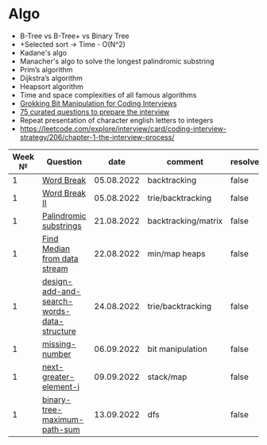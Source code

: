 # Algo
* B-Tree vs B-Tree+ vs Binary Tree
* +Selected sort -> Time - O(N^2)
* Kadane's algo
* Manacher's algo to solve the longest palindromic substring 
* Prim’s algorithm
* Dijkstra’s algorithm
* Heapsort algorithm
* Time and space complexities of all famous algorithms
* [Grokking Bit Manipulation for Coding Interviews](https://www.educative.io/courses/bit-manipulation)
* [75 curated questions to prepare the interview](https://www.teamblind.com/post/New-Year-Gift---Curated-List-of-Top-75-LeetCode-Questions-to-Save-Your-Time-OaM1orEU)
* Repeat presentation of character english letters to integers
* https://leetcode.com/explore/interview/card/coding-interview-strategy/206/chapter-1-the-interview-process/


| Week № | Question                                                                                               | date       | comment             | resolved |
|--------|--------------------------------------------------------------------------------------------------------|------------|---------------------|---------|
| 1      | [Word Break](https://leetcode.com/problems/word-break/)                                                | 05.08.2022 | backtracking        | false   |
| 1      | [Word Break II](https://leetcode.com/problems/word-break-ii/)                                          | 05.08.2022 | trie/backtracking   | false    |
| 1      | [Palindromic substrings](https://leetcode.com/problems/palindromic-substrings/)                        | 21.08.2022 | backtracking/matrix | false    |
| 1      | [Find Median from data stream](https://leetcode.com/problems/find-median-from-data-stream/submissions/) | 22.08.2022 | min/map heaps       | false    |
| 1      | [design-add-and-search-words-data-structure](https://leetcode.com/problems/design-add-and-search-words-data-structure/) | 24.08.2022 | trie/backtracking   | false    |
| 1      | [missing-number](https://leetcode.com/problems/missing-number/) | 06.09.2022 | bit manipulation    | false    |
| 1      | [next-greater-element-i](https://leetcode.com/problems/next-greater-element-i/) | 09.09.2022 | stack/map           | false    |
| 1      | [binary-tree-maximum-path-sum](https://leetcode.com/problems/binary-tree-maximum-path-sum/) | 13.09.2022 | dfs                 | false    |